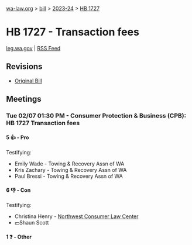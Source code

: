 [wa-law.org](/) > [bill](/bill/) > [2023-24](/bill/2023-24/) > [HB 1727](/bill/2023-24/hb/1727/)

# HB 1727 - Transaction fees
[leg.wa.gov](https://app.leg.wa.gov/billsummary?BillNumber=1727&Year=2023&Initiative=false) | [RSS Feed](./rss.xml)

## Revisions
* [Original Bill](1/)

## Meetings
### Tue 02/07 01:30 PM - Consumer Protection & Business (CPB): HB 1727 Transaction fees
#### 5 👍 - Pro
Testifying:
* Emily Wade - Towing & Recovery Assn of WA
* Kris Zachary - Towing & Recovery Assn of WA
* Paul Bressi - Towing & Recovery Assn of WA

#### 6 👎 - Con
Testifying:
* Christina Henry - [Northwest Consumer Law Center](/org/northwest_consumer_law_center/)
* 💵Shaun Scott

#### 1 ❓ - Other
